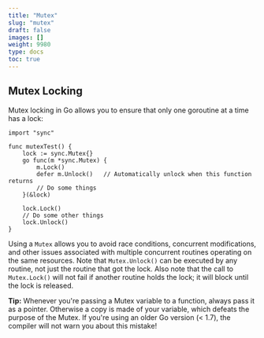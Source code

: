 ```yaml
---
title: "Mutex"
slug: "mutex"
draft: false
images: []
weight: 9980
type: docs
toc: true
---
```


## Mutex Locking
Mutex locking in Go allows you to ensure that only one goroutine at a time has a lock:

    import "sync"
    
    func mutexTest() {
        lock := sync.Mutex{}
        go func(m *sync.Mutex) {
            m.Lock()
            defer m.Unlock()   // Automatically unlock when this function returns
            // Do some things
        }(&lock)

        lock.Lock()
        // Do some other things
        lock.Unlock()
    }

Using a `Mutex` allows you to avoid race conditions, concurrent modifications, and other issues associated with multiple concurrent routines operating on the same resources. Note that `Mutex.Unlock()` can be executed by any routine, not just the routine that got the lock. Also note that the call to `Mutex.Lock()` will not fail if another routine holds the lock; it will block until the lock is released.

**Tip:** Whenever you're passing a Mutex variable to a function, always pass it as a pointer. Otherwise a copy is made of your variable, which defeats the purpose of the Mutex. If you're using an older Go version (< 1.7), the compiler will not warn you about this mistake!

